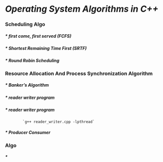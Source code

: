 # *Operating System Algorithms in C++*
### Scheduling Algo 
##### * first come, first served (FCFS)
##### * Shortest Remaining Time First (SRTF)
##### * Round Robin Scheduling


### Resource Allocation And Process Synchronization Algorithm
##### * Banker’s Algorithm
##### * reader writer program
##### * reader writer program
            `g++ reader_writer.cpp -lpthread`
##### * Producer Consumer


###  Algo 
##### * 



